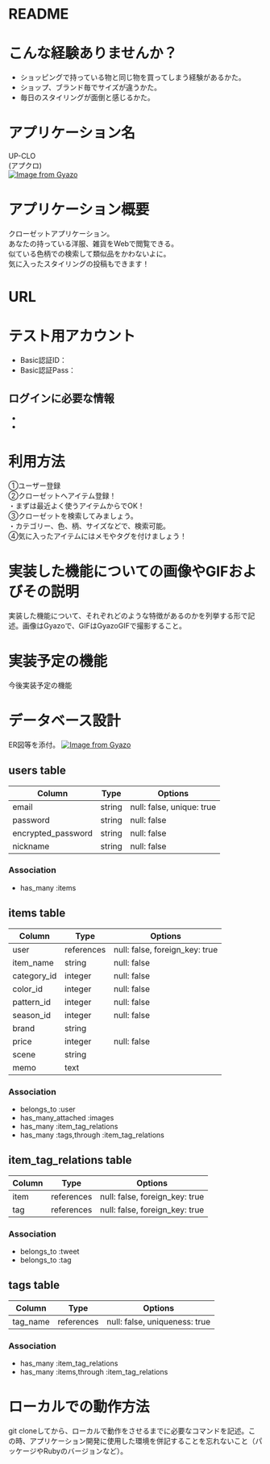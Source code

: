 # README
# こんな経験ありませんか？
* ショッピングで持っている物と同じ物を買ってしまう経験があるかた。
* ショップ、ブランド毎でサイズが違うかた。
* 毎日のスタイリングが面倒と感じるかた。
# アプリケーション名
UP-CLO <br>
(アプクロ)<br>
[![Image from Gyazo](https://i.gyazo.com/998aa583c74c9c1a50f5d34fec3763e4.png)](https://gyazo.com/998aa583c74c9c1a50f5d34fec3763e4)
# アプリケーション概要
クローゼットアプリケーション。<br>
あなたの持っている洋服、雑貨をWebで閲覧できる。<br>
似ている色柄での検索して類似品をかわないよに。<br>
気に入ったスタイリングの投稿もできます！<br>
# URL
# テスト用アカウント
* Basic認証ID：<br>
* Basic認証Pass：<br>

## ログインに必要な情報
* 
* 

# 利用方法
①ユーザー登録<br>
②クローゼットへアイテム登録！<br>
・まずは最近よく使うアイテムからでOK！<br>
③クローゼットを検索してみましょう。<br>
・カテゴリー、色、柄、サイズなどで、検索可能。<br>
④気に入ったアイテムにはメモやタグを付けましょう！<br>

#  実装した機能についての画像やGIFおよびその説明
実装した機能について、それぞれどのような特徴があるのかを列挙する形で記述。画像はGyazoで、GIFはGyazoGIFで撮影すること。

# 実装予定の機能
今後実装予定の機能

# データベース設計　
ER図等を添付。
[![Image from Gyazo](https://i.gyazo.com/8c0d9a9e1971a1c7e5131622d424da83.png)](https://gyazo.com/8c0d9a9e1971a1c7e5131622d424da83)

## users table

| Column             | Type                | Options                   |
|--------------------|---------------------|---------------------------|
| email              | string              | null: false, unique: true |
| password           | string              | null: false               |
| encrypted_password | string              | null: false               |
| nickname           | string              | null: false               |

### Association

* has_many :items

## items table

| Column                | Type       | Options                        |
|-----------------------|------------|--------------------------------|
| user                  | references | null: false, foreign_key: true |
| item_name             | string     | null: false                    |
| category_id           | integer    | null: false                    |
| color_id              | integer    | null: false                    |
| pattern_id            | integer    | null: false                    |
| season_id             | integer    | null: false                    |
| brand                 | string     |                                |
| price                 | integer    | null: false                    |
| scene                 | string     |                                |
| memo                  | text       |                                |

### Association

- belongs_to :user
- has_many_attached :images
- has_many :item_tag_relations
- has_many :tags,through :item_tag_relations

## item_tag_relations table

| Column      | Type       | Options                        |
|-------------|------------|--------------------------------|
| item        | references | null: false, foreign_key: true |
| tag         | references | null: false, foreign_key: true |

### Association

- belongs_to :tweet
- belongs_to :tag

## tags table

| Column           | Type       | Options                        |
|------------------|------------|--------------------------------|
| tag_name         | references | null: false, uniqueness: true  |

### Association

- has_many :item_tag_relations
- has_many :items,through :item_tag_relations

# ローカルでの動作方法
git cloneしてから、ローカルで動作をさせるまでに必要なコマンドを記述。この時、アプリケーション開発に使用した環境を併記することを忘れないこと（パッケージやRubyのバージョンなど）。